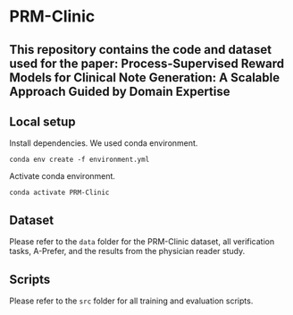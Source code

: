 # PRM-Clinic

## This repository contains the code and dataset used for the paper: Process-Supervised Reward Models for Clinical Note Generation: A Scalable Approach Guided by Domain Expertise

## Local setup
Install dependencies. We used conda environment.
```
conda env create -f environment.yml
```
Activate conda environment.
```
conda activate PRM-Clinic
```

## Dataset
Please refer to the `data` folder for the PRM-Clinic dataset, all verification tasks, A-Prefer, and the results from the physician reader study.

## Scripts
Please refer to the `src` folder for all training and evaluation scripts.

